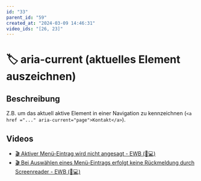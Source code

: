 ```yaml
---
id: "33"
parent_id: "59"
created_at: "2024-03-09 14:46:31"
video_ids: "[26, 23]"
---
```


# 🏷️ aria-current (aktuelles Element auszeichnen)

## Beschreibung

Z.B. um das aktuell aktive Element in einer Navigation zu kennzeichnen (`<a href ="..." aria-current="page">Kontakt</a>`).

## Videos

- [🎬 Aktiver Menü-Eintrag wird nicht angesagt - EWB (🚨💻)](/de/videos/aktiver-menue-eintrag-wird-nicht-angesagt-ewb)
- [🎬 Bei Auswählen eines Menü-Eintrags erfolgt keine Rückmeldung durch Screenreader - EWB (🚨💻)](/de/videos/bei-auswaehlen-eines-menue-eintrags-erfolgt-keine-rueckmeldung-durch-screenreader-ewb)
